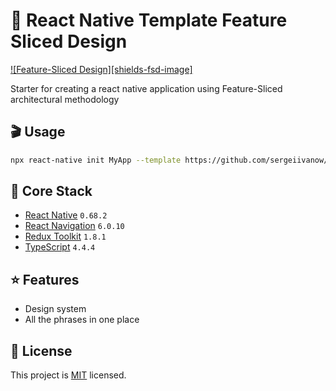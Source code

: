 # 🧩 React Native Template Feature Sliced Design

[![Feature-Sliced Design][shields-fsd-image]](https://feature-sliced.design/)

Starter for creating a react native application using Feature-Sliced architectural methodology

## 🎬 Usage

```sh
npx react-native init MyApp --template https://github.com/sergeiivanow/react-native-fsd-templete.git
```

## 🚀 Core Stack

- [React Native](https://reactnative.dev) `0.68.2`
- [React Navigation](https://reactnavigation.org/docs/getting-started) `6.0.10`
- [Redux Toolkit](https://redux-toolkit.js.org) `1.8.1`
- [TypeScript](https://www.typescriptlang.org) `4.4.4`

## ⭐️ Features

- Design system
- All the phrases in one place 

## 🔖 License

This project is [MIT](LICENSE) licensed.



